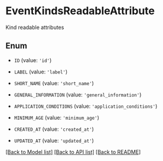 # EventKindsReadableAttribute

Kind readable attributes

## Enum

* `ID` (value: `'id'`)

* `LABEL` (value: `'label'`)

* `SHORT_NAME` (value: `'short_name'`)

* `GENERAL_INFORMATION` (value: `'general_information'`)

* `APPLICATION_CONDITIONS` (value: `'application_conditions'`)

* `MINIMUM_AGE` (value: `'minimum_age'`)

* `CREATED_AT` (value: `'created_at'`)

* `UPDATED_AT` (value: `'updated_at'`)

[[Back to Model list]](../README.md#documentation-for-models) [[Back to API list]](../README.md#documentation-for-api-endpoints) [[Back to README]](../README.md)



